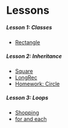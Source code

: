 Lessons
=======

##### Lesson 1: Classes
* [Rectangle](rectangle.rb)

##### Lesson 2: Inheritance
* [Square](square.rb)
* [LongRec](long_rec.rb)
* [Homework: Circle](circle.rb)

##### Lesson 3: Loops
* [Shopping](shopping.rb)
* [for and each](for_and_each.rb)
